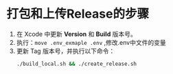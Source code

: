 # 打包和上传Release的步骤  
1. 在 Xcode 中更新 **Version** 和 **Build** 版本号。  <br/>
2. 执行：`move .env_exmaple .env` ,修改.env中文件的变量 <br/>
3. 更新 Tag 版本号，并执行以下命令：   <br/>
   ```bash
   ./build_local.sh && ./create_release.sh
   ```
